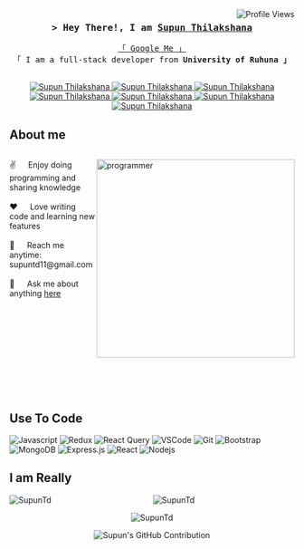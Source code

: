 <a href="https://komarev.com/ghpvc/?username=SupunTd">
  <img align="right" src="https://komarev.com/ghpvc/?username=SupunTd&label=Profile%20Views&color=blueviolet&style=flat-square" alt="Profile Views" />
</a>


              
              



<!-- Intro  -->
<h3 align="center">
        <samp>&gt; Hey There!, I am
                <b><a target="_blank" href="https://linktr.ee/supun_thilakshana">Supun Thilakshana</a></b>
        </samp>
</h3>

<p align="center"> 
  <samp>
    <a href="https://www.google.com/search?q=Supun+Thilakshana+Dharmarathna">「 Google Me 」</a>
    <br>
    「 I am a full-stack developer from <b>University of Ruhuna 」</b>
    <br>
    <br>
  </samp>
</p>

<p align="center">
 <a href="https://supuntd.github.io/supunthilakshana.github.io/" target="blank">
  <img src="https://img.shields.io/badge/Website-DC143C?style=for-the-badge&logo=medium&logoColor=white" alt="Supun Thilakshana" />
 </a>
 <a href="https://www.linkedin.com/in/supunthilakshana/" target="_blank">
  <img src="https://img.shields.io/badge/LinkedIn-0077B5?style=for-the-badge&logo=linkedin&logoColor=white" alt="Supun Thilakshana" />
 </a>
 <a href="https://twitter.com/SupunTd" target="_blank">
  <img src="https://img.shields.io/badge/Twitter-1DA1F2?style=for-the-badge&logo=twitter&logoColor=white" alt="Supun Thilakshana" />
 </a>
 <a href="https://www.facebook.com/supun.thilakshana.1" target="_blank">
  <img src="https://img.shields.io/badge/Facebook-20BEFF?&style=for-the-badge&logo=facebook&logoColor=white" alt="Supun Thilakshana" />
  </a> 
 <a href="https://www.instagram.com/supun_thilakshana/" target="_blank">
  <img src="https://img.shields.io/badge/Instagram-fe4164?style=for-the-badge&logo=instagram&logoColor=white" alt="Supun Thilakshana" />
 </a> 
 <a href="https://www.youtube.com/@supunthilakshana229/" target="_blank">
  <img src="https://img.shields.io/badge/YouTube-FF0000?style=for-the-badge&logo=youtube&logoColor=white" alt="Supun Thilakshana" />
 </a> 
 <a href="https://discord.gg/STD" target="_blank">
  <img src="https://img.shields.io/badge/Discord-7289DA?style=for-the-badge&logo=discord&logoColor=white" alt="Supun Thilakshana" />
 </a> 
</p>

<!-- About Section -->
<h2>About me</h2>

<div style="display: flex; align-items: center;">
  <p style="flex: 1;">
     <img align="right" src="https://github.com/SupunTd/SupunTd/assets/82252921/79a21fdc-9b00-481b-b4da-a8f4d4df376a" alt="programmer" width="350" />
    ✌️ &emsp; Enjoy doing programming and sharing knowledge <br/><br/>
    ❤️ &emsp; Love writing code and learning new features<br/><br/>
    📧 &emsp; Reach me anytime: supuntd11@gmail.com<br/><br/>
    💬 &emsp; Ask me about anything <a href="https://github.com/SupunTd/SupunTd/issues">here</a>

  </p>
</div>
<br/>
<br/>
<br/>



<!-- Languages and Tools -->
## Use To Code
  ![Javascript](https://img.shields.io/badge/Javascript-F0DB4F?style=for-the-badge&labelColor=black&logo=javascript&logoColor=F0DB4F)
![Redux](https://img.shields.io/badge/Redux-593D88?style=for-the-badge&logo=redux&logoColor=white)
![React Query](https://img.shields.io/badge/-React_Query-FF4154?style=for-the-badge&logo=react%20query&logoColor=white)
![VSCode](https://img.shields.io/badge/Visual_Studio-0078d7?style=for-the-badge&logo=visual%20studio&logoColor=white)
![Git](https://img.shields.io/badge/Git-F05032?style=for-the-badge&logo=git&logoColor=white)
 ![Bootstrap](https://img.shields.io/badge/Bootstrap-563D7C?style=for-the-badge&logo=bootstrap&logoColor=white)
 ![MongoDB](https://img.shields.io/badge/MongoDB-4EA94B?style=for-the-badge&logo=mongodb&logoColor=white)
 ![Express.js](https://img.shields.io/badge/Express.js-000000?style=for-the-badge&logo=express&logoColor=white)
 ![React](https://img.shields.io/badge/-React-61DBFB?style=for-the-badge&labelColor=black&logo=react&logoColor=61DBFB)
  ![Nodejs](https://img.shields.io/badge/Nodejs-3C873A?style=for-the-badge&labelColor=black&logo=node.js&logoColor=3C873A)










## I am Really

<p align="center">
  <img align="left" src="https://github-readme-stats.vercel.app/api/top-langs?username=SupunTd&show_icons=true&locale=en&layout=compact" alt="SupunTd" />
</p>

<p align="center">
  <img align="center" src="https://github-readme-stats.vercel.app/api?username=SupunTd&show_icons=true&locale=en" alt="SupunTd" />
</p>

<p align="center">
  <img align="center" src="https://github-readme-streak-stats.herokuapp.com/?user=SupunTd" alt="SupunTd" />
</p>


<p align="center">
    <img src="https://github-profile-summary-cards.vercel.app/api/cards/profile-details?username=SupunTd&theme=radical" alt="Supun's GitHub Contribution"/>

</p>




